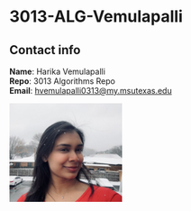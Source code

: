 # 3013-ALG-Vemulapalli

## Contact info
**Name**: Harika Vemulapalli  
**Repo**: 3013 Algorithms Repo  
**Email**: hvemulapalli0313@my.msutexas.edu  

<img src="https://github.com/HarikaV03/3013-ALG-Vemulapalli/blob/main/Harika.jpg" width="200">

